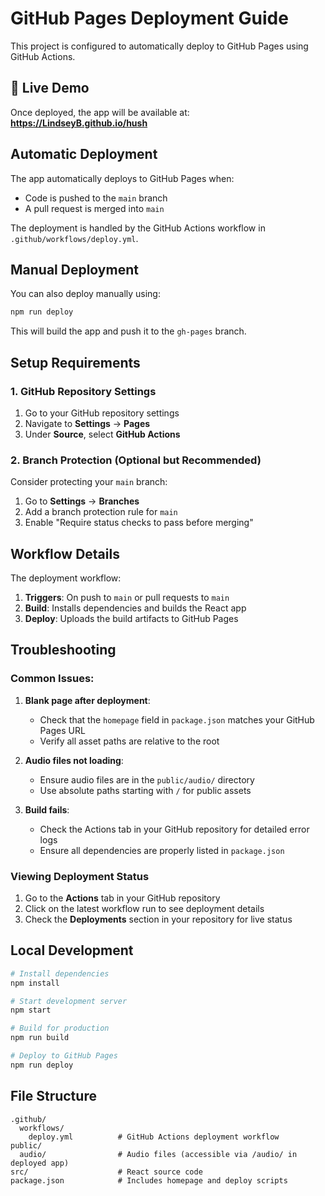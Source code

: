 # GitHub Pages Deployment Guide

This project is configured to automatically deploy to GitHub Pages using GitHub Actions.

## 🚀 Live Demo

Once deployed, the app will be available at: **https://LindseyB.github.io/hush**

## Automatic Deployment

The app automatically deploys to GitHub Pages when:
- Code is pushed to the `main` branch
- A pull request is merged into `main`

The deployment is handled by the GitHub Actions workflow in `.github/workflows/deploy.yml`.

## Manual Deployment

You can also deploy manually using:

```bash
npm run deploy
```

This will build the app and push it to the `gh-pages` branch.

## Setup Requirements

### 1. GitHub Repository Settings

1. Go to your GitHub repository settings
2. Navigate to **Settings** → **Pages**
3. Under **Source**, select **GitHub Actions**

### 2. Branch Protection (Optional but Recommended)

Consider protecting your `main` branch:
1. Go to **Settings** → **Branches**
2. Add a branch protection rule for `main`
3. Enable "Require status checks to pass before merging"

## Workflow Details

The deployment workflow:
1. **Triggers**: On push to `main` or pull requests to `main`
2. **Build**: Installs dependencies and builds the React app
3. **Deploy**: Uploads the build artifacts to GitHub Pages

## Troubleshooting

### Common Issues:

1. **Blank page after deployment**:
   - Check that the `homepage` field in `package.json` matches your GitHub Pages URL
   - Verify all asset paths are relative to the root

2. **Audio files not loading**:
   - Ensure audio files are in the `public/audio/` directory
   - Use absolute paths starting with `/` for public assets

3. **Build fails**:
   - Check the Actions tab in your GitHub repository for detailed error logs
   - Ensure all dependencies are properly listed in `package.json`

### Viewing Deployment Status

1. Go to the **Actions** tab in your GitHub repository
2. Click on the latest workflow run to see deployment details
3. Check the **Deployments** section in your repository for live status

## Local Development

```bash
# Install dependencies
npm install

# Start development server
npm start

# Build for production
npm run build

# Deploy to GitHub Pages
npm run deploy
```

## File Structure

```
.github/
  workflows/
    deploy.yml          # GitHub Actions deployment workflow
public/
  audio/                # Audio files (accessible via /audio/ in deployed app)
src/                    # React source code
package.json            # Includes homepage and deploy scripts
```

